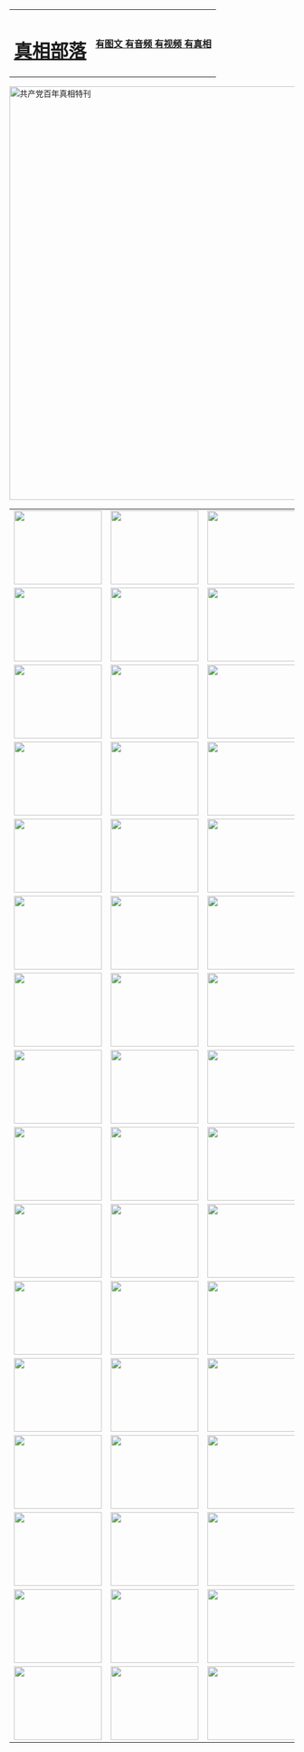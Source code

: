 <table>
<tr>

<td>
	<H1><a href="http://l68.scbnkonline.com/zx/">真相部落</a></H1>
</td>
<td>
	<H4><a href="http://l68.scbnkonline.com/zx/">有图文 有音频 有视频 有真相</a></H4>
</td>
</tr>
</table>

 <div ><a href="http://l68.scbnkonline.com/zx/bngcd/"><img src="http://l68.scbnkonline.com/zx/bngcd/gcdbnzx.jpg" width="730"  border="0" alt="共产党百年真相特刊"></a></div>

<table>
<tr>
	<td><a href="http://z33.startrekkin.net/xtr/107/"><img  src ="http://z33.startrekkin.net/pic/2017/02/107.jpg" width="155px" height="130px"></a></td>
	<td><a href="http://z33.startrekkin.net/xtr/829/"><img src ="http://z33.startrekkin.net/pic/2017/02/829.jpg" width="155px" height="130px"></a></td>
	<td><a href="http://z33.startrekkin.net/xtr/69/"><img  src ="http://z33.startrekkin.net/pic/2017/02/69.jpg" width="155px" height="130px"></a></td>
	<td><a href="http://z33.startrekkin.net/xtr/99/"><img  src ="http://z33.startrekkin.net/pic/2017/02/99.jpg" width="155px" height="130px"></a></td>
</tr>
<tr>
	<td><a href="http://z33.startrekkin.net/xtr/40/"><img  src ="http://z33.startrekkin.net/pic/2017/02/40.jpg" width="155px" height="130px"></a></td>
	<td><a href="http://z33.startrekkin.net/xtr/20/"><img  src ="http://z33.startrekkin.net/pic/2017/02/20.jpg" width="155px" height="130px"></a></td>
	<td><a href="http://z33.startrekkin.net/xtr/81/"><img  src ="http://z33.startrekkin.net/pic/2017/02/81.jpg" width="155px" height="130px"></a></td>
	<td><a href="http://z33.startrekkin.net/xtr/2/"><img  src ="http://z33.startrekkin.net/pic/2017/02/2.jpg" width="155px" height="130px"></a></td>
</tr>
<tr>
	<td><a href="http://z33.startrekkin.net/xtr/86/"><img  src ="http://z33.startrekkin.net/pic/2017/02/86.jpg" width="155px" height="130px"></a></td>
	<td><a href="http://z33.startrekkin.net/xtr/109/"><img  src ="http://z33.startrekkin.net/pic/2017/02/109.jpg" width="155px" height="130px"></a></td>
	<td><a href="http://z33.startrekkin.net/xtr/1378/"><img  src ="http://z33.startrekkin.net/pic/2017/02/1378.jpg" width="155px" height="130px"></a></td>
	<td><a href="http://z33.startrekkin.net/xtr/57/"><img  src ="http://z33.startrekkin.net/pic/2017/02/57.jpg" width="155px" height="130px"></a></td>
</tr>
<tr>
	<td><a href="http://z33.startrekkin.net/xtr/1219/"><img  src ="http://z33.startrekkin.net/pic/2017/02/1219.jpg" width="155px" height="130px"></a></td>
	<td><a href="http://z33.startrekkin.net/xtr/1220/"><img  src ="http://z33.startrekkin.net/pic/2017/02/1220.jpg" width="155px" height="130px"></a></td>
	<td><a href="http://z33.startrekkin.net/xtr/1221/"><img  src ="http://z33.startrekkin.net/pic/2017/02/1221.jpg" width="155px" height="130px"></a></td>
	<td><a href="http://z33.startrekkin.net/xtr/51/"><img  src ="http://z33.startrekkin.net/pic/2017/02/51.jpg" width="155px" height="130px"></a></td>
</tr>
<tr>
	<td><a href="http://z33.startrekkin.net/xtr/1055/"><img  src ="http://z33.startrekkin.net/pic/2017/02/1055.jpg" width="155px" height="130px"></a></td>
	<td><a href="http://z33.startrekkin.net/xtr/611/"><img  src ="http://z33.startrekkin.net/pic/2017/02/611.jpg" width="155px" height="130px"></a></td>
	<td><a href="http://z33.startrekkin.net/xtr/1121/"><img  src ="http://z33.startrekkin.net/pic/2017/02/1121.jpg" width="155px" height="130px"></a></td>
	<td><a href="http://z33.startrekkin.net/xtr/610/"><img  src ="http://z33.startrekkin.net/pic/2017/02/610.jpg" width="155px" height="130px"></a></td>
</tr>
<tr>
	<td><a href="http://z33.startrekkin.net/xtr/1128/"><img  src ="http://z33.startrekkin.net/pic/2017/02/1128.jpg" width="155px" height="130px"></a></td>
	<td><a href="http://z33.startrekkin.net/xtr/1395/"><img  src ="http://z33.startrekkin.net/pic/2017/02/1406.jpg" width="155px" height="130px"></a></td>
	<td><a href="http://z33.startrekkin.net/xtr/1407/"><img  src ="http://z33.startrekkin.net/pic/2017/02/1407.jpg" width="155px" height="130px"></a></td>
	<td><a href="http://z33.startrekkin.net/xtr/934/"><img  src ="http://z33.startrekkin.net/pic/2017/02/934.jpg" width="155px" height="130px"></a></td>
</tr>
<tr>
	<td><a href="http://z33.startrekkin.net/xtr/641/"><img  src ="http://z33.startrekkin.net/pic/2017/02/641.jpg" width="155px" height="130px"></a></td>
	<td><a href="http://z33.startrekkin.net/xtr/949/"><img  src ="http://z33.startrekkin.net/pic/2017/02/949.jpg" width="155px" height="130px"></a></td>
	<td><a href="http://z33.startrekkin.net/xtr/112/"><img  src ="http://z33.startrekkin.net/pic/2017/02/112.jpg" width="155px" height="130px"></a></td>
	<td><a href="http://z33.startrekkin.net/xtr/812/"><img  src ="http://z33.startrekkin.net/pic/2017/02/812.jpg" width="155px" height="130px"></a></td>
</tr>
<tr>
	<td><a href="http://z33.startrekkin.net/xtr/103/"><img  src ="http://z33.startrekkin.net/pic/2017/02/103.jpg" width="155px" height="130px"></a></td>
	<td><a href="http://z33.startrekkin.net/xtr/3/"><img  src ="http://z33.startrekkin.net/pic/2017/02/3.jpg" width="155px" height="130px"></a></td>
	<td><A href="http://z33.startrekkin.net/mp4/zx/2015/11/Lkmtt.mp4" target="_blank" title="莲开满天庭"><img  src="http://z33.startrekkin.net/pic/2015/11/Lkmtt3480_jssor.jpg"  width="155px" height="130px"></A></td>
	<td><A href="http://z33.startrekkin.net/mp4/zx/2015/11/2013513.mp4" target="_blank" title="飞旋的法轮"><img  src="http://z33.startrekkin.net/pic/2015/11/falun480_jssor.jpg"  width="155px" height="130px"></A></td>
</tr>
<tr>
	<td><A href="http://z33.startrekkin.net/mp4/zx/2015/11/NYParade.mp4" target="_blank" title="2004年4月10日法轮功纽约大游行"><img  src="http://z33.startrekkin.net/pic/2015/11/nyparade480_jssor.jpg"  width="155px" height="130px"></A></td>
	<td><A href="http://z33.startrekkin.net/mp4/news617/2015/05/WEB_s28093.mp4" target="_blank" title="2015年世界法轮大法日特别报导"><img  src="http://z33.startrekkin.net/pic/2015/11/p6752711a666997037_jssor.jpg"  width="155px" height="130px"></A></td>
	<td><A href="http://z33.startrekkin.net/mp4/news829/2015/11/30211_326650.mp4" target="_blank" title="沧州绑架案连审四天 民众抹泪称审好人"><img  src="http://z33.startrekkin.net/pic/2015/11/changzhou2480_jssor.jpg"  width="155px" height="130px"></A></td>
	<td><A href="http://z33.startrekkin.net/mp4/mhph/2015/10/changzhou.mp4" target="_blank" title="沧州真相--狮城血泪"><img  src="http://z33.startrekkin.net/pic/2015/11/changzhou480_jssor.jpg"  width="155px" height="130px"></A></td>
</tr>
<tr>
	<td><A href="http://z33.startrekkin.net/mp4/mhjd/mhjd_55.mp4" target="_blank" title="正义律师与无罪辩护"><img  src="http://z33.startrekkin.net/pic/2015/11/wzbh480_jssor.jpg"  width="155px" height="130px"></A></td>
	<td><A href="http://z33.startrekkin.net/mp4/zx/2015/11/layerkcs.mp4" target="_blank" title="中国的良心--高智晟律师"><img  src="http://z33.startrekkin.net/pic/2015/11/layerkcs2480_jssor.jpg"  width="155px" height="130px"></A></td>
	<td><A href="http://z33.startrekkin.net/mp4/mhph/2015/10/szxl.mp4" target="_blank" title="神州血泪--北京、大庆、广东、哈尔滨"><img  src="http://z33.startrekkin.net/pic/2015/11/szxl480_jssor.jpg"  width="155px" height="130px"></A></td>
	<td><A href="http://z33.startrekkin.net/mp4/zx/2015/11/TangShanFFXS.mp4" target="_blank" title="真相纪录片：凤凰新生"><img  src="http://z33.startrekkin.net/pic/2015/11/fhxs2480_jssor.jpg"  width="155px" height="130px"></A></td>
</tr>
<tr>
	<td><A href="http://z33.startrekkin.net/mp4/zx/2015/11/jidong.mp4" target="_blank" title="冀东监狱的罪恶"><img  src="http://z33.startrekkin.net/pic/2015/11/jidong480_jssor.jpg"  width="155px" height="130px"></A></td>
	<td><A href="http://z33.startrekkin.net/mp4/mhph/2015/10/tangshan.mp4" target="_blank" title="凤凰血泪"><img  src="http://z33.startrekkin.net/pic/2015/11/tangshan480_jssor.jpg"  width="155px" height="130px"></A>
					</div></td>
	<td>	<A href="http://z33.startrekkin.net/mp4/mhph/2015/10/zfxtzxl.mp4" target="_blank" title="政法系统罪行录--唐山篇"><img  src="http://z33.startrekkin.net/pic/2015/11/zfxtzxl480_jssor.jpg"  width="155px" height="130px"></A></td>
	<td><A href="http://z33.startrekkin.net/mp4/mhph/2015/10/QDBG.mp4" target="_blank" title="青岛悲歌"><img  src="http://z33.startrekkin.net/pic/2015/10/qdbg2480_jssor.jpg"  width="155px" height="130px"></A></td>
</tr>
<tr>
	<td><A href="http://z33.startrekkin.net/mp4/mhph/2015/10/huludao.mp4" target="_blank" title="葫芦岛永恒的见证"><img  src="http://z33.startrekkin.net/pic/2015/10/huludao480_jssor.jpg"  width="155px" height="130px"></A></td>
	<td><A href="http://z33.startrekkin.net/mp4/mhph/2015/10/qbzx.mp4" target="_blank" title="湖畔泉边听真相-济南泉城的传奇"><img  src="http://z33.startrekkin.net/pic/2015/10/hupan480_jssor.jpg"  width="155px" height="130px"></A></td>
	<td><A href="http://z33.startrekkin.net/mp4/mhph/2015/10/baoding_dvd_v2.mp4" target="_blank" title="燕赵悲歌"><img  src="http://z33.startrekkin.net/pic/2015/10/yzbg480_jssor.jpg"  width="155px" height="130px"></A></td>
	<td><A href="http://z33.startrekkin.net/mp4/zx/2015/11/meihuashi_complete_ED2.0.mp4" target="_blank" title="梅花诗完整版"><img  src="http://z33.startrekkin.net/pic/2015/11/mhs480_jssor.jpg"  width="155px" height="130px"></A></td>
</tr>
<tr>
	<td><A href="http://z33.startrekkin.net/mp4/zx/2015/11/fengbei512k.mp4" target="_blank" title="丰碑"><img  src="http://z33.startrekkin.net/pic/2015/11/fongbei480_jssor.jpg"  width="155px" height="130px"></A></td>
	<td><A href="http://z33.startrekkin.net/mp4/zx/2015/11/fytdxComplete.mp4" target="_blank" title="风雨天地行全集"><img  src="http://z33.startrekkin.net/pic/2015/11/fytdxWhite480_jssor.jpg"  width="155px" height="130px"></A></td>
	<td><A href="http://z33.startrekkin.net/mp4/zx/2015/11/JianZheng.mp4" target="_blank" title="见证"><img  src="http://z33.startrekkin.net/pic/2015/11/witness480_jssor.jpg"  width="155px" height="130px"></A></td>
	<td><A href="http://z33.startrekkin.net/mp4/mhph/2015/10/hcym.mp4" target="_blank" title="红朝阴谋"><img  src="http://z33.startrekkin.net/pic/2015/10/hcym480_jssor.jpg"  width="155px" height="130px"></A></td>
</tr>
<tr>
	<td><A href="http://z33.startrekkin.net/mp4/zx/2015/11/zfzxPalV3.mp4" target="_blank" title="是自焚还是骗局"><img  src="http://z33.startrekkin.net/pic/2015/11/zfzx4805_jssor.jpg"  width="155px" height="130px"></A></td>
	<td><A href="http://z33.startrekkin.net/mp4/zx/2015/11/lsdspMsyTd.mp4" target="_blank" title="历史的审判"><img  src="http://z33.startrekkin.net/pic/2015/11/lsdsp480_jssor.jpg"  width="155px" height="130px"></A></td>
	<td><A href="http://z33.startrekkin.net/mp4/news886/2015/11/concat886.mp4" target="_blank" title="一周全球控告江泽民"><img  src="http://z33.startrekkin.net/pic/2015/11/news886480_jssor.jpg"  width="155px" height="130px"></A></td>
	<td><A href="http://z33.startrekkin.net/mp4/news1378/2014/08/CQSD_s0_e4_v2_i0-CQSD_4-video.mp4" target="_blank" title="欧洲的抉择"><img  src="http://z33.startrekkin.net/pic/2015/11/p5143421a564166643-ss_jssor.jpg"  width="155px" height="130px"></A></td>
</tr>
<tr>
	<td><A href="http://z33.startrekkin.net/mp4/zx/2015/11/hk20150720parade.mp4" target="_blank" title="港法轮功反迫害大游行 大陆游客震撼"><img  src="http://z33.startrekkin.net/pic/2015/11/281098-ss_jssor.jpg"  width="155px" height="130px"></A></td>
	<td><A href="http://z33.startrekkin.net/mp4/zx/2015/11/20150720hkParade512k.mp4" target="_blank" title="香港法轮功720游行声援诉江潮"><img  src="http://z33.startrekkin.net/pic/2015/11/2015720parade480_jssor.jpg"  width="155px" height="130px"></A></td>
	<td><A href="http://z33.startrekkin.net/mp4/zx/2015/11/hktdc512.mp4" target="_blank" title="香港退党潮"><img  src="http://z33.startrekkin.net/pic/2015/11/hktdc480_jssor.jpg"  width="155px" height="130px"></A></td>
	<td><A href="http://z33.startrekkin.net/mp4/news413/2015/11/concat413.mp4" target="_blank" title="本月退党精选"><img  src="http://z33.startrekkin.net/pic/2015/11/tuidang480_jssor.jpg"  width="155px" height="130px"></A></td>
</tr>
<tr>
	<td><A href="http://z33.startrekkin.net/mp4/news823/2015/11/TSZG_British_1_QA_A_TSZG-61-1_XinHaoNianZuoZh_P617180.mp4" target="_blank" title="辛灏年：纪念《九评共产党》发表十周年演讲"><img  src="http://z33.startrekkin.net/pic/2015/11/xhn9p10480_jssor.jpg"  width="155px" height="130px"></A></td>
	<td><A href="http://z33.startrekkin.net/mp4/news57/2015/11/JPGCD8.mp4" target="_blank" title="【九评之八】评中国共产党的邪教本质"><img  src="http://z33.startrekkin.net/pic/2015/11/9pkcd8p480_jssor.jpg"  width="155px" height="130px"></A></td>
	<td><A href="http://z33.startrekkin.net/mp4/other/kao.Chih.Sheng_story.mp4"  target="_blank" title="超越恐惧:高智晟的故事"				style="font-size:20px;"><img src="http://z33.startrekkin.net/pic/2016/12/GZS201408070902.jpg"  width="155px" height="130px">
						</A></td>
	<td><A href="http://z33.startrekkin.net/mp4/zx/2016/11/oh10yearsInv.mp4"  target="_blank" title="纪录片《活摘 十年调查》完整版" style="font-size:20px;"><img src="http://z33.startrekkin.net/pic/2016/11/10yearsOHinv.jpg"  width="155px" height="130px">
						</A></td>
</tr>
</table>


